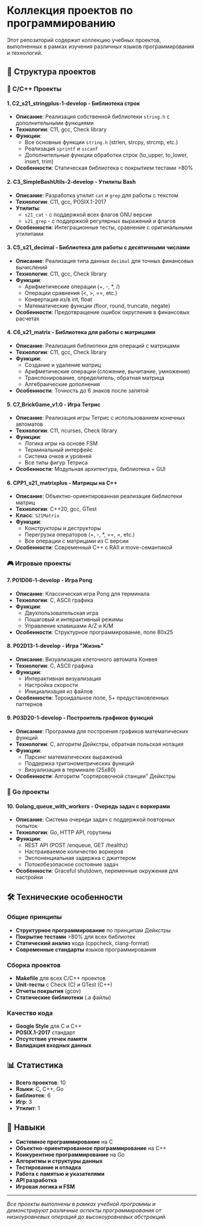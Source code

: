 # Коллекция проектов по программированию

Этот репозиторий содержит коллекцию учебных проектов, выполненных в рамках изучения различных языков программирования и технологий.

## 📁 Структура проектов

### 🔧 C/C++ Проекты

#### 1. **C2_s21_stringplus-1-develop** - Библиотека строк
- **Описание**: Реализация собственной библиотеки `string.h` с дополнительными функциями
- **Технологии**: C11, gcc, Check library
- **Функции**: 
  - Все основные функции `string.h` (strlen, strcpy, strcmp, etc.)
  - Реализация `sprintf` и `sscanf`
  - Дополнительные функции обработки строк (to_upper, to_lower, insert, trim)
- **Особенности**: Статическая библиотека с покрытием тестами >80%

#### 2. **C3_SimpleBashUtils-2-develop** - Утилиты Bash
- **Описание**: Разработка утилит `cat` и `grep` для работы с текстом
- **Технологии**: C11, gcc, POSIX.1-2017
- **Утилиты**:
  - `s21_cat` - с поддержкой всех флагов GNU версии
  - `s21_grep` - с поддержкой регулярных выражений и флагов
- **Особенности**: Интеграционные тесты, сравнение с оригинальными утилитами

#### 3. **C5_s21_decimal** - Библиотека для работы с десятичными числами
- **Описание**: Реализация типа данных `decimal` для точных финансовых вычислений
- **Технологии**: C11, gcc, Check library
- **Функции**:
  - Арифметические операции (+, -, *, /)
  - Операции сравнения (<, >, ==, etc.)
  - Конвертация из/в int, float
  - Математические функции (floor, round, truncate, negate)
- **Особенности**: Предотвращение ошибок округления в финансовых расчетах

#### 4. **C6_s21_matrix** - Библиотека для работы с матрицами
- **Описание**: Реализация библиотеки для операций с матрицами
- **Технологии**: C11, gcc, Check library
- **Функции**:
  - Создание и удаление матриц
  - Арифметические операции (сложение, вычитание, умножение)
  - Транспонирование, определитель, обратная матрица
  - Алгебраические дополнения
- **Особенности**: Точность до 6 знаков после запятой

#### 5. **C7_BrickGame_v1.0** - Игра Тетрис
- **Описание**: Реализация игры Тетрис с использованием конечных автоматов
- **Технологии**: C11, ncurses, Check library
- **Функции**:
  - Логика игры на основе FSM
  - Терминальный интерфейс
  - Система очков и уровней
  - Все типы фигур Тетриса
- **Особенности**: Модульная архитектура, библиотека + GUI

#### 6. **CPP1_s21_matrixplus** - Матрицы на C++
- **Описание**: Объектно-ориентированная реализация библиотеки матриц
- **Технологии**: C++20, gcc, GTest
- **Класс**: `S21Matrix`
- **Функции**:
  - Конструкторы и деструкторы
  - Перегрузка операторов (+, -, *, ==, =, etc.)
  - Все операции с матрицами из C версии
- **Особенности**: Современный C++ с RAII и move-семантикой

### 🎮 Игровые проекты

#### 7. **P01D06-1-develop** - Игра Pong
- **Описание**: Классическая игра Pong для терминала
- **Технологии**: C, ASCII графика
- **Функции**:
  - Двухпользовательская игра
  - Пошаговый и интерактивный режимы
  - Управление клавишами A/Z и K/M
- **Особенности**: Структурное программирование, поле 80x25

#### 8. **P02D13-1-develop** - Игра "Жизнь"
- **Описание**: Визуализация клеточного автомата Конвея
- **Технологии**: C, ASCII графика
- **Функции**:
  - Интерактивная визуализация
  - Настройка скорости
  - Инициализация из файлов
- **Особенности**: Тороидальное поле, 5+ предустановленных паттернов

#### 9. **P03D20-1-develop** - Построитель графиков функций
- **Описание**: Программа для построения графиков математических функций
- **Технологии**: C, алгоритм Дейкстры, обратная польская нотация
- **Функции**:
  - Парсинг математических выражений
  - Поддержка тригонометрических функций
  - Визуализация в терминале (25x80)
- **Особенности**: Алгоритм "сортировочной станции" Дейкстры

### 🚀 Go проекты

#### 10. **Golang_queue_with_workers** - Очередь задач с воркерами
- **Описание**: Система очереди задач с поддержкой повторных попыток
- **Технологии**: Go, HTTP API, горутины
- **Функции**:
  - REST API (POST /enqueue, GET /healthz)
  - Настраиваемое количество воркеров
  - Экспоненциальная задержка с джиттером
  - Потокобезопасное состояние задач
- **Особенности**: Graceful shutdown, переменные окружения для настройки

## 🛠 Технические особенности

### Общие принципы
- **Структурное программирование** по принципам Дейкстры
- **Покрытие тестами** >80% для всех библиотек
- **Статический анализ** кода (cppcheck, clang-format)
- **Современные стандарты** языков программирования

### Сборка проектов
- **Makefile** для всех C/C++ проектов
- **Unit-тесты** с Check (C) и GTest (C++)
- **Отчеты покрытия** (gcov)
- **Статические библиотеки** (.a файлы)

### Качество кода
- **Google Style** для C и C++
- **POSIX.1-2017** стандарт
- **Отсутствие утечек памяти**
- **Валидация входных данных**

## 📊 Статистика

- **Всего проектов**: 10
- **Языки**: C, C++, Go
- **Библиотек**: 6
- **Игр**: 3
- **Утилит**: 1

## 🎯 Навыки

- **Системное программирование** на C
- **Объектно-ориентированное программирование** на C++
- **Конкурентное программирование** на Go
- **Алгоритмы и структуры данных**
- **Тестирование и отладка**
- **Работа с памятью и указателями**
- **API разработка**
- **Игровая логика и FSM**

---

*Все проекты выполнены в рамках учебной программы и демонстрируют различные аспекты программирования от низкоуровневых операций до высокоуровневых абстракций.*
